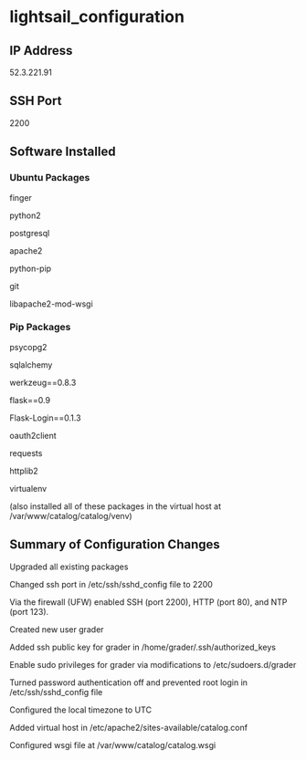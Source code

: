 # lightsail_configuration


## IP Address
52.3.221.91

## SSH Port
2200

## Software Installed

### Ubuntu Packages
finger

python2

postgresql

apache2

python-pip

git

libapache2-mod-wsgi

### Pip Packages
psycopg2

sqlalchemy

werkzeug==0.8.3

flask==0.9

Flask-Login==0.1.3

oauth2client

requests

httplib2

virtualenv

(also installed all of these packages in the virtual host at /var/www/catalog/catalog/venv)


## Summary of Configuration Changes
Upgraded all existing packages

Changed ssh port in /etc/ssh/sshd_config file to 2200

Via the firewall (UFW) enabled SSH (port 2200), HTTP (port 80), and NTP (port 123).

Created new user grader

Added ssh public key for grader in /home/grader/.ssh/authorized_keys

Enable sudo privileges for grader via modifications to /etc/sudoers.d/grader

Turned password authentication off and prevented root login in /etc/ssh/sshd_config file

Configured the local timezone to UTC

Added virtual host in /etc/apache2/sites-available/catalog.conf

Configured wsgi file at /var/www/catalog/catalog.wsgi
